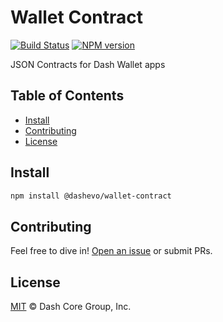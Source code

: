 # Wallet Contract

[![Build Status](https://github.com/dashpay/platform/actions/workflows/release.yml/badge.svg)](https://github.com/dashpay/platform/actions/workflows/release.yml)
[![NPM version](https://img.shields.io/npm/v/@dashevo/wallet-contract.svg?style=flat-square)](https://npmjs.org/package/@dashevo/wallet-contract)

JSON Contracts for Dash Wallet apps

## Table of Contents

- [Install](#install)
- [Contributing](#contributing)
- [License](#license)

## Install

```sh
npm install @dashevo/wallet-contract
```

## Contributing

Feel free to dive in! [Open an issue](https://github.com/dashpay/platform/issues/new/choose) or submit PRs.

## License

[MIT](LICENSE) &copy; Dash Core Group, Inc.
